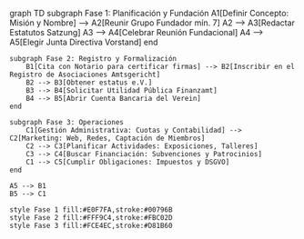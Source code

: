 
graph TD
    subgraph Fase 1: Planificación y Fundación
        A1[Definir Concepto: Misión y Nombre] --> A2[Reunir Grupo Fundador mín. 7]
        A2 --> A3[Redactar Estatutos Satzung]
        A3 --> A4[Celebrar Reunión Fundacional]
        A4 --> A5[Elegir Junta Directiva Vorstand]
    end

    subgraph Fase 2: Registro y Formalización
        B1[Cita con Notario para certificar firmas] --> B2[Inscribir en el Registro de Asociaciones Amtsgericht]
        B2 --> B3[Obtener estatus e.V.]
        B3 --> B4[Solicitar Utilidad Pública Finanzamt]
        B4 --> B5[Abrir Cuenta Bancaria del Verein]
    end

    subgraph Fase 3: Operaciones
        C1[Gestión Administrativa: Cuotas y Contabilidad] --> C2[Marketing: Web, Redes, Captación de Miembros]
        C2 --> C3[Planificar Actividades: Exposiciones, Talleres]
        C3 --> C4[Buscar Financiación: Subvenciones y Patrocinios]
        C1 --> C5[Cumplir Obligaciones: Impuestos y DSGVO]
    end

    A5 --> B1
    B5 --> C1

    style Fase 1 fill:#E0F7FA,stroke:#00796B
    style Fase 2 fill:#FFF9C4,stroke:#FBC02D
    style Fase 3 fill:#FCE4EC,stroke:#D81B60
